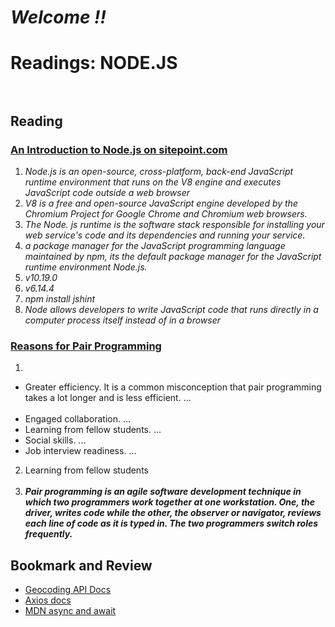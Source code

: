 # *Welcome !!*
# Readings: NODE.JS <br> <br>
## Reading

### [An Introduction to Node.js on sitepoint.com](https://www.sitepoint.com/an-introduction-to-node-js)

1. *Node.js is an open-source, cross-platform, back-end JavaScript runtime environment that runs on the V8 engine and executes JavaScript code outside a web browser*<br>
2. *V8 is a free and open-source JavaScript engine developed by the Chromium Project for Google Chrome and Chromium web browsers.*<br>
3. *The Node. js runtime is the software stack responsible for installing your web service's code and its dependencies and running your service.*<br>
4. *a package manager for the JavaScript programming language maintained by npm, its the default package manager for the JavaScript runtime environment Node.js.*<br>
5. *v10.19.0*<br>
6. *v6.14.4*<br>
7. *npm install jshint*<br>
8. *Node allows developers to write JavaScript code that runs directly in a computer process itself instead of in a browser*


###  [Reasons for Pair Programming](https://www.codefellows.org/blog/6-reasons-for-pair-programming/)
1.
- Greater efficiency. It is a common misconception that pair programming takes a lot longer and is less efficient. ...<br><br>
- Engaged collaboration. ...<br>
- Learning from fellow students. ...<br>
- Social skills. ...<br>
- Job interview readiness. ...<br>

2. Learning from fellow students<br> <br>
3. ***Pair programming is an agile software development technique in which two programmers work together at one workstation. One, the driver, writes code while the other, the observer or navigator, reviews each line of code as it is typed in. The two programmers switch roles frequently.***

## Bookmark and Review

- [Geocoding API Docs](https://locationiq.com/)
- [Axios docs](https://www.npmjs.com/package/axios)
- [MDN async and await](https://developer.mozilla.org/en-US/docs/Learn/JavaScript/Asynchronous/Async_await)
